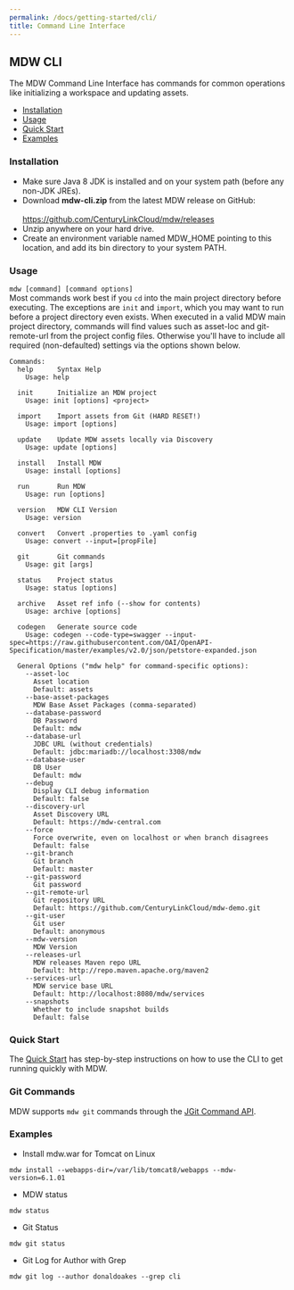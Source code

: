 ```yaml
---
permalink: /docs/getting-started/cli/
title: Command Line Interface
---
```

## MDW CLI
  The MDW Command Line Interface has commands for common operations like initializing a workspace and updating assets. 
  - [Installation](#installation)
  - [Usage](#usage)
  - [Quick Start](#quick-start)
  - [Examples](#examples)
  
### Installation
   - Make sure Java 8 JDK is installed and on your system path (before any non-JDK JREs).
   - Download **mdw-cli.zip** from the latest MDW release on GitHub:<br>   
     <https://github.com/CenturyLinkCloud/mdw/releases>
   - Unzip anywhere on your hard drive.
   - Create an environment variable named MDW_HOME pointing to this location, and add its bin directory to your system PATH. 
   
### Usage
  `mdw [command] [command options]`<br>
  Most commands work best if you `cd` into the main project directory before executing.  The exceptions are `init` and `import`,
  which you may want to run before a project directory even exists.  When executed in a valid MDW main project directory, commands
  will find values such as asset-loc and git-remote-url from the project config files.  Otherwise you'll have to include all
  required (non-defaulted) settings via the options shown below.  
  ```
  Commands:
    help      Syntax Help
      Usage: help

    init      Initialize an MDW project
      Usage: init [options] <project>

    import    Import assets from Git (HARD RESET!)
      Usage: import [options]

    update    Update MDW assets locally via Discovery
      Usage: update [options]

    install   Install MDW
      Usage: install [options]

    run       Run MDW
      Usage: run [options]

    version   MDW CLI Version
      Usage: version

    convert   Convert .properties to .yaml config
      Usage: convert --input=[propFile]

    git       Git commands
      Usage: git [args]

    status    Project status
      Usage: status [options]

    archive   Asset ref info (--show for contents)
      Usage: archive [options]
      
    codegen   Generate source code
      Usage: codegen --code-type=swagger --input-spec=https://raw.githubusercontent.com/OAI/OpenAPI-Specification/master/examples/v2.0/json/petstore-expanded.json
      
    General Options ("mdw help" for command-specific options):
      --asset-loc
        Asset location
        Default: assets
      --base-asset-packages
        MDW Base Asset Packages (comma-separated)
      --database-password
        DB Password
        Default: mdw
      --database-url
        JDBC URL (without credentials)
        Default: jdbc:mariadb://localhost:3308/mdw
      --database-user
        DB User
        Default: mdw
      --debug
        Display CLI debug information
        Default: false
      --discovery-url
        Asset Discovery URL
        Default: https://mdw-central.com
      --force
        Force overwrite, even on localhost or when branch disagrees
        Default: false
      --git-branch
        Git branch
        Default: master
      --git-password
        Git password
      --git-remote-url
        Git repository URL
        Default: https://github.com/CenturyLinkCloud/mdw-demo.git
      --git-user
        Git user
        Default: anonymous
      --mdw-version
        MDW Version
      --releases-url
        MDW releases Maven repo URL
        Default: http://repo.maven.apache.org/maven2
      --services-url
        MDW service base URL
        Default: http://localhost:8080/mdw/services
      --snapshots
        Whether to include snapshot builds
        Default: false    
  ```      

### Quick Start
  The [Quick Start](../quick-start/) has step-by-step instructions on how to use the CLI to get
  running quickly with MDW.
  
### Git Commands
  MDW supports `mdw git` commands through the [JGit Command API](https://wiki.eclipse.org/JGit/User_Guide#Running_the_JGit_CLI).  
  
### Examples
  - Install mdw.war for Tomcat on Linux
  ```
  mdw install --webapps-dir=/var/lib/tomcat8/webapps --mdw-version=6.1.01
  ```
  - MDW status
  ```
  mdw status
  ```
  - Git Status
  ```
  mdw git status
  ```
  - Git Log for Author with Grep
  ```
  mdw git log --author donaldoakes --grep cli
  ```
